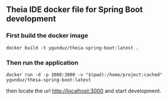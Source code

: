 ## Theia IDE docker file for Spring Boot development

### First build the docker image
``docker build -t ygunduz/theia-spring-boot:latest .``

### Then run the application
``docker run -d -p 3000:3000 -v "$(pwd):/home/project:cached" ygunduz/theia-spring-boot:latest``

then locate the url [http://localhost:3000](http://localhost:3000) and start development.
